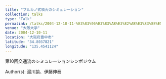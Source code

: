 ```yaml
---
title: "ブルカノ式噴火のシミュレーション"
collection: talks
type: "Talk"
permalink: /talks/2004-12-10-11-%E3%83%96%E3%83%AB%E3%82%AB%E3%83%8E%E5%BC%8F%E5%99%B4%E7%81%AB%E3%81%AE%E3%82%B7%E3%83%9F%E3%83%A5%E3%83%AC%E3%83%BC%E3%82%B7%E3%83%A7%E3%83%B3
venue: "大阪大学"
date: 2004-12-10-11
location: "大阪府豊中市"
latitude: "34.8037821"
longitude: "135.4541124"
---
```


第10回交通流のシミュレーションシンポジウム

Author(s): 湯川諭、伊藤伸泰
